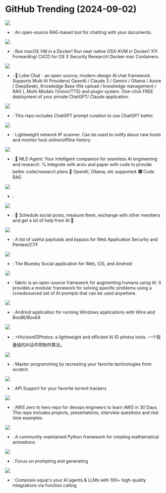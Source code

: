 # GitHub Trending (2024-09-02)

![](https://img.shields.io/badge/Python-New%201-green?style=flat-square&logo=appveyor)
- [](https://github.comundefined): An open-source RAG-based tool for chatting with your documents.

![](https://img.shields.io/badge/Shell-New%201-green?style=flat-square&logo=appveyor)
- [](https://github.comundefined): Run macOS VM in a Docker! Run near native OSX-KVM in Docker! X11 Forwarding! CI/CD for OS X Security Research! Docker mac Containers.

![](https://img.shields.io/badge/TypeScript-New%2052-green?style=flat-square&logo=appveyor)
- [](https://github.comundefined): 🤯 Lobe Chat - an open-source, modern-design AI chat framework. Supports Multi AI Providers( OpenAI / Claude 3 / Gemini / Ollama / Azure / DeepSeek), Knowledge Base (file upload / knowledge management / RAG ), Multi-Modals (Vision/TTS) and plugin system. One-click FREE deployment of your private ChatGPT/ Claude application.

![](https://img.shields.io/badge/HTML-New%20195-green?style=flat-square&logo=appveyor)
- [](https://github.comundefined): This repo includes ChatGPT prompt curation to use ChatGPT better.

![](https://img.shields.io/badge/Go-New%20343-green?style=flat-square&logo=appveyor)
- [](https://github.comundefined): Lightweight network IP scanner. Can be used to notify about new hosts and monitor host online/offline history

![](https://img.shields.io/badge/Python-New%2060-green?style=flat-square&logo=appveyor)
- [](https://github.comundefined): 🤖 MLE-Agent: Your intelligent companion for seamless AI engineering and research. 🔍 Integrate with arxiv and paper with code to provide better code/research plans 🧰 OpenAI, Ollama, etc supported. 🎆 Code RAG

![](https://img.shields.io/badge/Jupyter%20Notebook-New%20110-green?style=flat-square&logo=appveyor)
- [](https://github.comundefined): 

![](https://img.shields.io/badge/TypeScript-New%20452-green?style=flat-square&logo=appveyor)
- [](https://github.comundefined): 📨 Schedule social posts, measure them, exchange with other members and get a lot of help from AI 🚀

![](https://img.shields.io/badge/Python-New%2029-green?style=flat-square&logo=appveyor)
- [](https://github.comundefined): A list of useful payloads and bypass for Web Application Security and Pentest/CTF

![](https://img.shields.io/badge/TypeScript-New%20175-green?style=flat-square&logo=appveyor)
- [](https://github.comundefined): The Bluesky Social application for Web, iOS, and Android

![](https://img.shields.io/badge/Go-New%20100-green?style=flat-square&logo=appveyor)
- [](https://github.comundefined): fabric is an open-source framework for augmenting humans using AI. It provides a modular framework for solving specific problems using a crowdsourced set of AI prompts that can be used anywhere.

![](https://img.shields.io/badge/C-New%2011-green?style=flat-square&logo=appveyor)
- [](https://github.comundefined): Android application for running Windows applications with Wine and Box86/Box64

![](https://img.shields.io/badge/Python-New%20759-green?style=flat-square&logo=appveyor)
- [](https://github.comundefined): ⚡️HivisionIDPhotos: a lightweight and efficient AI ID photos tools. 一个轻量级的AI证件照制作算法。

![](https://img.shields.io/badge/none-New%20182-green?style=flat-square&logo=appveyor)
- [](https://github.comundefined): Master programming by recreating your favorite technologies from scratch.

![](https://img.shields.io/badge/C%23-New%2017-green?style=flat-square&logo=appveyor)
- [](https://github.comundefined): API Support for your favorite torrent trackers

![](https://img.shields.io/badge/Python-New%2013-green?style=flat-square&logo=appveyor)
- [](https://github.comundefined): AWS zero to hero repo for devops engineers to learn AWS in 30 Days. This repo includes projects, presentations, interview questions and real time examples.

![](https://img.shields.io/badge/Python-New%2022-green?style=flat-square&logo=appveyor)
- [](https://github.comundefined): A community-maintained Python framework for creating mathematical animations.

![](https://img.shields.io/badge/Python-New%20100-green?style=flat-square&logo=appveyor)
- [](https://github.comundefined): Focus on prompting and generating

![](https://img.shields.io/badge/Python-New%20255-green?style=flat-square&logo=appveyor)
- [](https://github.comundefined): Composio equip's your AI agents & LLMs with 100+ high-quality integrations via function calling

